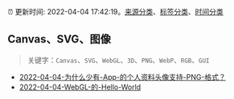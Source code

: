 :alarm_clock: 更新时间: 2022-04-04 17:42:19。[来源分类](../README.md)、[标签分类](../TAGS.md)、[时间分类](../TIMELINE.md)

## Canvas、SVG、图像


> 关键字：`Canvas`、`SVG`、`WebGL`、`3D`、`PNG`、`WebP`、`RGB`、`GUI`



- [2022-04-04-为什么少有-App-的个人资料头像支持-PNG-格式？](https://www.v2ex.com/t/844933) 
- [2022-04-04-WebGL-的-Hello-World](https://toutiao.io/k/mzf5f65) 